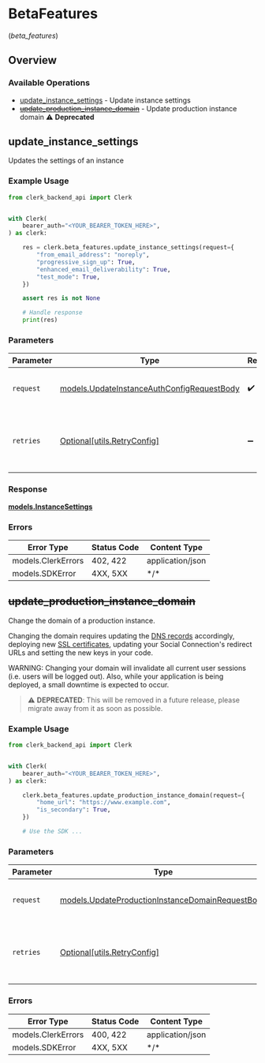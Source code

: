 # BetaFeatures
(*beta_features*)

## Overview

### Available Operations

* [update_instance_settings](#update_instance_settings) - Update instance settings
* [~~update_production_instance_domain~~](#update_production_instance_domain) - Update production instance domain :warning: **Deprecated**

## update_instance_settings

Updates the settings of an instance

### Example Usage

<!-- UsageSnippet language="python" operationID="UpdateInstanceAuthConfig" method="patch" path="/beta_features/instance_settings" -->
```python
from clerk_backend_api import Clerk


with Clerk(
    bearer_auth="<YOUR_BEARER_TOKEN_HERE>",
) as clerk:

    res = clerk.beta_features.update_instance_settings(request={
        "from_email_address": "noreply",
        "progressive_sign_up": True,
        "enhanced_email_deliverability": True,
        "test_mode": True,
    })

    assert res is not None

    # Handle response
    print(res)

```

### Parameters

| Parameter                                                                                         | Type                                                                                              | Required                                                                                          | Description                                                                                       |
| ------------------------------------------------------------------------------------------------- | ------------------------------------------------------------------------------------------------- | ------------------------------------------------------------------------------------------------- | ------------------------------------------------------------------------------------------------- |
| `request`                                                                                         | [models.UpdateInstanceAuthConfigRequestBody](../../models/updateinstanceauthconfigrequestbody.md) | :heavy_check_mark:                                                                                | The request object to use for the request.                                                        |
| `retries`                                                                                         | [Optional[utils.RetryConfig]](../../models/utils/retryconfig.md)                                  | :heavy_minus_sign:                                                                                | Configuration to override the default retry behavior of the client.                               |

### Response

**[models.InstanceSettings](../../models/instancesettings.md)**

### Errors

| Error Type         | Status Code        | Content Type       |
| ------------------ | ------------------ | ------------------ |
| models.ClerkErrors | 402, 422           | application/json   |
| models.SDKError    | 4XX, 5XX           | \*/\*              |

## ~~update_production_instance_domain~~

Change the domain of a production instance.

Changing the domain requires updating the [DNS records](https://clerk.com/docs/deployments/overview#dns-records) accordingly, deploying new [SSL certificates](https://clerk.com/docs/deployments/overview#deploy-certificates), updating your Social Connection's redirect URLs and setting the new keys in your code.

WARNING: Changing your domain will invalidate all current user sessions (i.e. users will be logged out). Also, while your application is being deployed, a small downtime is expected to occur.

> :warning: **DEPRECATED**: This will be removed in a future release, please migrate away from it as soon as possible.

### Example Usage

<!-- UsageSnippet language="python" operationID="UpdateProductionInstanceDomain" method="put" path="/beta_features/domain" -->
```python
from clerk_backend_api import Clerk


with Clerk(
    bearer_auth="<YOUR_BEARER_TOKEN_HERE>",
) as clerk:

    clerk.beta_features.update_production_instance_domain(request={
        "home_url": "https://www.example.com",
        "is_secondary": True,
    })

    # Use the SDK ...

```

### Parameters

| Parameter                                                                                                     | Type                                                                                                          | Required                                                                                                      | Description                                                                                                   |
| ------------------------------------------------------------------------------------------------------------- | ------------------------------------------------------------------------------------------------------------- | ------------------------------------------------------------------------------------------------------------- | ------------------------------------------------------------------------------------------------------------- |
| `request`                                                                                                     | [models.UpdateProductionInstanceDomainRequestBody](../../models/updateproductioninstancedomainrequestbody.md) | :heavy_check_mark:                                                                                            | The request object to use for the request.                                                                    |
| `retries`                                                                                                     | [Optional[utils.RetryConfig]](../../models/utils/retryconfig.md)                                              | :heavy_minus_sign:                                                                                            | Configuration to override the default retry behavior of the client.                                           |

### Errors

| Error Type         | Status Code        | Content Type       |
| ------------------ | ------------------ | ------------------ |
| models.ClerkErrors | 400, 422           | application/json   |
| models.SDKError    | 4XX, 5XX           | \*/\*              |